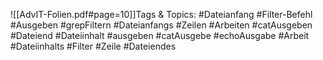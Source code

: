 
![[AdvIT-Folien.pdf#page=10]]Tags & Topics:
   #Dateianfang
   #Filter-Befehl
   #Ausgeben
   #grepFiltern
   #Dateianfangs
   #Zeilen
   #Arbeiten
   #catAusgeben
   #Dateiend
   #Dateiinhalt
   #ausgeben
   #catAusgebe
   #echoAusgabe
   #Arbeit
   #Dateiinhalts
   #Filter
   #Zeile
   #Dateiendes